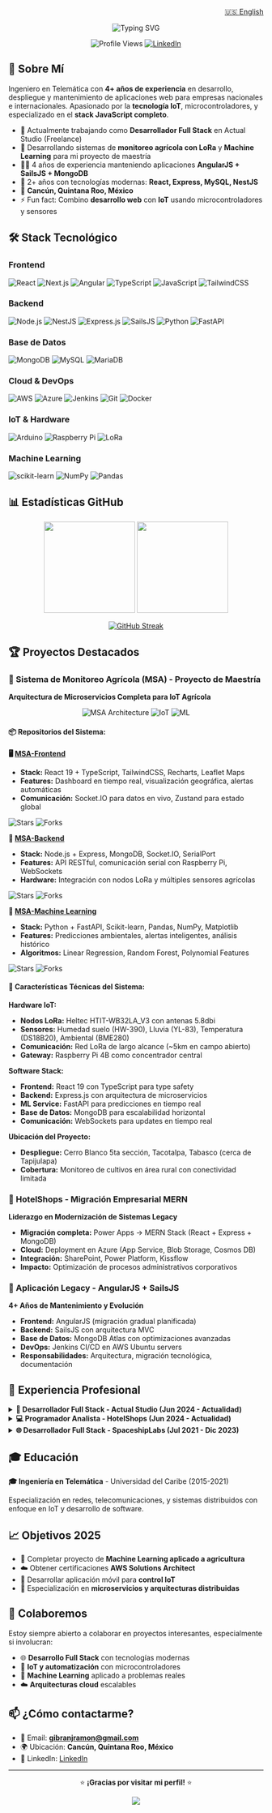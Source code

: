 <!--
**jipixz/jipixz** is a ✨ _special_ ✨ repository because its `README.md` (this file) appears on your GitHub profile.

Here are some ideas to get you started:

- 🔭 I’m currently working on ...
- 🌱 I’m currently learning ...
- 👯 I’m looking to collaborate on ...
- 🤔 I’m looking for help with ...
- 💬 Ask me about ...
- 📫 How to reach me: ...
- 😄 Pronouns: ...
- ⚡ Fun fact: ...
-->
<!--# Crear el README personalizado para el perfil de GitHub basado en la información del CV y experiencia

readme_content = '''# ¡Hola! 👋 Soy Gibrán de Jesús Ramón Perera-->
<p align="right">
  <a href="README.md">🇺🇸 English</a>
</p>

<div align="center">
  
  ![Typing SVG](https://readme-typing-svg.herokuapp.com?font=Fira+Code&pause=1000&center=true&vCenter=true&width=435&lines=Desarrollador+Full+Stack;Ingeniero+en+Telem%C3%A1tica;4%2B+a%C3%B1os+de+experiencia;Entusiasta+IoT+%26+Tecnolog%C3%ADa;Especialista+en+JavaScript+Stack)
  
  ![Profile Views](https://komarev.com/ghpvc/?username=gibranrp&color=0e75b6&style=flat-square)
  [![LinkedIn](https://img.shields.io/badge/LinkedIn-Connect-blue?style=flat-square&logo=linkedin)](https://linkedin.com/in/jipixz)
  
</div>

## 🚀 Sobre Mí

Ingeniero en Telemática con **4+ años de experiencia** en desarrollo, despliegue y mantenimiento de aplicaciones web para empresas nacionales e internacionales. Apasionado por la **tecnología IoT**, microcontroladores, y especializado en el **stack JavaScript completo**.

- 🔭 Actualmente trabajando como **Desarrollador Full Stack** en Actual Studio (Freelance)
- 🌱 Desarrollando sistemas de **monitoreo agrícola con LoRa** y **Machine Learning** para mi proyecto de maestría
- 👨‍💻 4 años de experiencia manteniendo aplicaciones **AngularJS + SailsJS + MongoDB**
- 🎯 2+ años con tecnologías modernas: **React, Express, MySQL, NestJS**
- 📍 **Cancún, Quintana Roo, México**
- ⚡ Fun fact: Combino **desarrollo web** con **IoT** usando microcontroladores y sensores

## 🛠️ Stack Tecnológico

### Frontend
![React](https://img.shields.io/badge/-React-61DAFB?style=flat-square&logo=react&logoColor=black)
![Next.js](https://img.shields.io/badge/-Next.js-000000?style=flat-square&logo=next.js&logoColor=white)
![Angular](https://img.shields.io/badge/-Angular-DD0031?style=flat-square&logo=angular&logoColor=white)
![TypeScript](https://img.shields.io/badge/-TypeScript-007ACC?style=flat-square&logo=typescript&logoColor=white)
![JavaScript](https://img.shields.io/badge/-JavaScript-F7DF1E?style=flat-square&logo=javascript&logoColor=black)
![TailwindCSS](https://img.shields.io/badge/-TailwindCSS-38B2AC?style=flat-square&logo=tailwind-css&logoColor=white)

### Backend
![Node.js](https://img.shields.io/badge/-Node.js-339933?style=flat-square&logo=node.js&logoColor=white)
![NestJS](https://img.shields.io/badge/-NestJS-E0234E?style=flat-square&logo=nestjs&logoColor=white)
![Express.js](https://img.shields.io/badge/-Express.js-000000?style=flat-square&logo=express&logoColor=white)
![SailsJS](https://img.shields.io/badge/-SailsJS-14ACC2?style=flat-square&logo=sails.js&logoColor=white)
![Python](https://img.shields.io/badge/-Python-3776AB?style=flat-square&logo=python&logoColor=white)
![FastAPI](https://img.shields.io/badge/-FastAPI-009688?style=flat-square&logo=fastapi&logoColor=white)

### Base de Datos
![MongoDB](https://img.shields.io/badge/-MongoDB-47A248?style=flat-square&logo=mongodb&logoColor=white)
![MySQL](https://img.shields.io/badge/-MySQL-4479A1?style=flat-square&logo=mysql&logoColor=white)
![MariaDB](https://img.shields.io/badge/-MariaDB-003545?style=flat-square&logo=mariadb&logoColor=white)

### Cloud & DevOps
![AWS](https://img.shields.io/badge/-AWS-232F3E?style=flat-square&logo=amazon-aws&logoColor=white)
![Azure](https://img.shields.io/badge/-Azure-0089D0?style=flat-square&logo=microsoft-azure&logoColor=white)
![Jenkins](https://img.shields.io/badge/-Jenkins-D24939?style=flat-square&logo=jenkins&logoColor=white)
![Git](https://img.shields.io/badge/-Git-F05032?style=flat-square&logo=git&logoColor=white)
![Docker](https://img.shields.io/badge/-Docker-2496ED?style=flat-square&logo=docker&logoColor=white)

### IoT & Hardware
![Arduino](https://img.shields.io/badge/-Arduino-00979D?style=flat-square&logo=arduino&logoColor=white)
![Raspberry Pi](https://img.shields.io/badge/-Raspberry%20Pi-A22846?style=flat-square&logo=raspberry-pi&logoColor=white)
![LoRa](https://img.shields.io/badge/-LoRa-1ABC9C?style=flat-square&logo=lora&logoColor=white)

### Machine Learning
![scikit-learn](https://img.shields.io/badge/-scikit%20learn-F7931E?style=flat-square&logo=scikit-learn&logoColor=white)
![NumPy](https://img.shields.io/badge/-NumPy-013243?style=flat-square&logo=numpy&logoColor=white)
![Pandas](https://img.shields.io/badge/-Pandas-150458?style=flat-square&logo=pandas&logoColor=white)

## 📊 Estadísticas GitHub

<div align="center">
  
  <img height="180em" src="https://github-readme-stats.vercel.app/api?username=jipixz&show_icons=true&theme=tokyonight&include_all_commits=true&count_private=true"/>
  <img height="180em" src="https://github-readme-stats.vercel.app/api/top-langs/?username=jipixz&layout=compact&langs_count=8&theme=tokyonight"/>

</div>

<div align="center">
  
  [![GitHub Streak](https://streak-stats.demolab.com?user=jipixz&theme=tokyonight)](https://git.io/streak-stats)

</div>

## 🏆 Proyectos Destacados

### 🌱 Sistema de Monitoreo Agrícola (MSA) - Proyecto de Maestría
**Arquitectura de Microservicios Completa para IoT Agrícola**

<div align="center">
  
  ![MSA Architecture](https://img.shields.io/badge/Architecture-Microservices-orange?style=for-the-badge)
  ![IoT](https://img.shields.io/badge/IoT-LoRa_Network-green?style=for-the-badge)
  ![ML](https://img.shields.io/badge/ML-Predictions-blue?style=for-the-badge)
  
</div>

#### 📦 Repositorios del Sistema:

**🖥️ [MSA-Frontend](https://github.com/jipixz/msa-front)**
- **Stack:** React 19 + TypeScript, TailwindCSS, Recharts, Leaflet Maps
- **Features:** Dashboard en tiempo real, visualización geográfica, alertas automáticas
- **Comunicación:** Socket.IO para datos en vivo, Zustand para estado global

![Stars](https://img.shields.io/github/stars/jipixz/msa-front?style=social)
![Forks](https://img.shields.io/github/forks/jipixz/msa-front?style=social)

**🔧 [MSA-Backend](https://github.com/jipixz/msa-back)**
- **Stack:** Node.js + Express, MongoDB, Socket.IO, SerialPort
- **Features:** API RESTful, comunicación serial con Raspberry Pi, WebSockets
- **Hardware:** Integración con nodos LoRa y múltiples sensores agrícolas

![Stars](https://img.shields.io/github/stars/jipixz/msa-back?style=social)
![Forks](https://img.shields.io/github/forks/jipixz/msa-back?style=social)

**🤖 [MSA-Machine Learning](https://github.com/jipixz/msa-back-LR-py)**
- **Stack:** Python + FastAPI, Scikit-learn, Pandas, NumPy, Matplotlib
- **Features:** Predicciones ambientales, alertas inteligentes, análisis histórico
- **Algoritmos:** Linear Regression, Random Forest, Polynomial Features

![Stars](https://img.shields.io/github/stars/jipixz/msa-back-LR-py?style=social)
![Forks](https://img.shields.io/github/forks/jipixz/msa-back-LR-py?style=social)

#### 🎯 Características Técnicas del Sistema:

**Hardware IoT:**
- **Nodos LoRa:** Heltec HTIT-WB32LA_V3 con antenas 5.8dbi
- **Sensores:** Humedad suelo (HW-390), Lluvia (YL-83), Temperatura (DS18B20), Ambiental (BME280)
- **Comunicación:** Red LoRa de largo alcance (~5km en campo abierto)
- **Gateway:** Raspberry Pi 4B como concentrador central

**Software Stack:**
- **Frontend:** React 19 con TypeScript para type safety
- **Backend:** Express.js con arquitectura de microservicios
- **ML Service:** FastAPI para predicciones en tiempo real
- **Base de Datos:** MongoDB para escalabilidad horizontal
- **Comunicación:** WebSockets para updates en tiempo real

**Ubicación del Proyecto:**
- **Despliegue:** Cerro Blanco 5ta sección, Tacotalpa, Tabasco (cerca de Tapijulapa)
- **Cobertura:** Monitoreo de cultivos en área rural con conectividad limitada

### 🏨 HotelShops - Migración Empresarial MERN
**Liderazgo en Modernización de Sistemas Legacy**

- **Migración completa:** Power Apps → MERN Stack (React + Express + MongoDB)
- **Cloud:** Deployment en Azure (App Service, Blob Storage, Cosmos DB)
- **Integración:** SharePoint, Power Platform, Kissflow
- **Impacto:** Optimización de procesos administrativos corporativos

### 🔧 Aplicación Legacy - AngularJS + SailsJS
**4+ Años de Mantenimiento y Evolución**

- **Frontend:** AngularJS (migración gradual planificada)
- **Backend:** SailsJS con arquitectura MVC
- **Base de Datos:** MongoDB Atlas con optimizaciones avanzadas
- **DevOps:** Jenkins CI/CD en AWS Ubuntu servers
- **Responsabilidades:** Arquitectura, migración tecnológica, documentación

## 💼 Experiencia Profesional

<details>
<summary><b>🚀 Desarrollador Full Stack - Actual Studio (Jun 2024 - Actualidad)</b></summary>

- Mantenimiento y evolución de aplicaciones **AngularJS + SailsJS**
- Administración **MongoDB Atlas** con pipelines CI/CD en **Jenkins + AWS**
- Documentación y planificación de **migraciones tecnológicas**
- Optimización de rendimiento y escalabilidad

</details>

<details>
<summary><b>💻 Programador Analista - HotelShops (Jun 2024 - Actualidad)</b></summary>

- Liderazgo en **migración Power Apps → MERN Stack**
- Deployment con servicios **Azure**: App Service, Blob Storage, Cosmos DB
- Automatización de procesos con **Power Platform** y **Kissflow**
- Integración **SharePoint** para flujos empresariales

</details>

<details>
<summary><b>🌐 Desarrollador Full Stack - SpaceshipLabs (Jul 2021 - Dic 2023)</b></summary>

- Desarrollo frontend con **Angular** y APIs con **Node.js (SailsJS)**
- Gestión de bases de datos **MySQL, MariaDB, MongoDB**
- Desarrollo personalizado **WordPress** y **Shopify**
- Optimización de rendimiento web con **Google PageSpeed Insights**

</details>

## 🎓 Educación

**🎓 Ingeniería en Telemática** - Universidad del Caribe (2015-2021)

Especialización en redes, telecomunicaciones, y sistemas distribuidos con enfoque en IoT y desarrollo de software.

## 📈 Objetivos 2025

- 🔬 Completar proyecto de **Machine Learning aplicado a agricultura**
- ☁️ Obtener certificaciones **AWS Solutions Architect**
- 📱 Desarrollar aplicación móvil para **control IoT**
- 🎯 Especialización en **microservicios y arquitecturas distribuidas**

## 🤝 Colaboremos

Estoy siempre abierto a colaborar en proyectos interesantes, especialmente si involucran:
- 🌐 **Desarrollo Full Stack** con tecnologías modernas
- 🔧 **IoT y automatización** con microcontroladores
- 🤖 **Machine Learning** aplicado a problemas reales
- ☁️ **Arquitecturas cloud** escalables

## 📫 ¿Cómo contactarme?

- 📧 Email: **gibranjramon@gmail.com**
- 🌍 Ubicación: **Cancún, Quintana Roo, México**
- 💼 LinkedIn: [LinkedIn](https://linkedin.com/in/jipixz)

---
<!--- 📱 Teléfono: **+52 998-367-7961**-->
<div align="center">
  
  ⭐️ **¡Gracias por visitar mi perfil!** ⭐️
  
  <img src="https://forthebadge.com/images/badges/built-with-love.svg" />
  <!--<img src="https://forthebadge.com/images/badges/powered-by-coffee.svg" />-->
  
</div>

<!--# Guardar el README en un archivo
with open("github_readme.md", "w", encoding="utf-8") as f:
    f.write(readme_content)

print("README creado exitosamente!")
print("\nPrimeras líneas del README:")
print(readme_content[:500] + "...")-->
